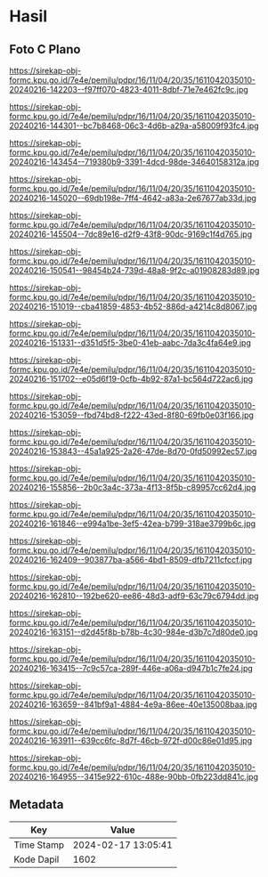 # Hasil

## Foto C Plano

https://sirekap-obj-formc.kpu.go.id/7e4e/pemilu/pdpr/16/11/04/20/35/1611042035010-20240216-142203--f97ff070-4823-4011-8dbf-71e7e462fc9c.jpg

https://sirekap-obj-formc.kpu.go.id/7e4e/pemilu/pdpr/16/11/04/20/35/1611042035010-20240216-144301--bc7b8468-06c3-4d6b-a29a-a58009f93fc4.jpg

https://sirekap-obj-formc.kpu.go.id/7e4e/pemilu/pdpr/16/11/04/20/35/1611042035010-20240216-143454--719380b9-3391-4dcd-98de-34640158312a.jpg

https://sirekap-obj-formc.kpu.go.id/7e4e/pemilu/pdpr/16/11/04/20/35/1611042035010-20240216-145020--69db198e-7ff4-4642-a83a-2e67677ab33d.jpg

https://sirekap-obj-formc.kpu.go.id/7e4e/pemilu/pdpr/16/11/04/20/35/1611042035010-20240216-145504--7dc89e16-d2f9-43f8-90dc-9169c1f4d765.jpg

https://sirekap-obj-formc.kpu.go.id/7e4e/pemilu/pdpr/16/11/04/20/35/1611042035010-20240216-150541--98454b24-739d-48a8-9f2c-a01908283d89.jpg

https://sirekap-obj-formc.kpu.go.id/7e4e/pemilu/pdpr/16/11/04/20/35/1611042035010-20240216-151019--cba41859-4853-4b52-886d-a4214c8d8067.jpg

https://sirekap-obj-formc.kpu.go.id/7e4e/pemilu/pdpr/16/11/04/20/35/1611042035010-20240216-151331--d351d5f5-3be0-41eb-aabc-7da3c4fa64e9.jpg

https://sirekap-obj-formc.kpu.go.id/7e4e/pemilu/pdpr/16/11/04/20/35/1611042035010-20240216-151702--e05d6f19-0cfb-4b92-87a1-bc564d722ac6.jpg

https://sirekap-obj-formc.kpu.go.id/7e4e/pemilu/pdpr/16/11/04/20/35/1611042035010-20240216-153059--fbd74bd8-f222-43ed-8f80-69fb0e03f166.jpg

https://sirekap-obj-formc.kpu.go.id/7e4e/pemilu/pdpr/16/11/04/20/35/1611042035010-20240216-153843--45a1a925-2a26-47de-8d70-0fd50992ec57.jpg

https://sirekap-obj-formc.kpu.go.id/7e4e/pemilu/pdpr/16/11/04/20/35/1611042035010-20240216-155856--2b0c3a4c-373a-4f13-8f5b-c89957cc62d4.jpg

https://sirekap-obj-formc.kpu.go.id/7e4e/pemilu/pdpr/16/11/04/20/35/1611042035010-20240216-161846--e994a1be-3ef5-42ea-b799-318ae3799b6c.jpg

https://sirekap-obj-formc.kpu.go.id/7e4e/pemilu/pdpr/16/11/04/20/35/1611042035010-20240216-162409--903877ba-a566-4bd1-8509-dfb7211cfccf.jpg

https://sirekap-obj-formc.kpu.go.id/7e4e/pemilu/pdpr/16/11/04/20/35/1611042035010-20240216-162810--192be620-ee86-48d3-adf9-63c79c6794dd.jpg

https://sirekap-obj-formc.kpu.go.id/7e4e/pemilu/pdpr/16/11/04/20/35/1611042035010-20240216-163151--d2d45f8b-b78b-4c30-984e-d3b7c7d80de0.jpg

https://sirekap-obj-formc.kpu.go.id/7e4e/pemilu/pdpr/16/11/04/20/35/1611042035010-20240216-163415--7c9c57ca-289f-446e-a06a-d947b1c7fe24.jpg

https://sirekap-obj-formc.kpu.go.id/7e4e/pemilu/pdpr/16/11/04/20/35/1611042035010-20240216-163659--841bf9a1-4884-4e9a-86ee-40e135008baa.jpg

https://sirekap-obj-formc.kpu.go.id/7e4e/pemilu/pdpr/16/11/04/20/35/1611042035010-20240216-163911--639cc6fc-8d7f-46cb-972f-d00c86e01d95.jpg

https://sirekap-obj-formc.kpu.go.id/7e4e/pemilu/pdpr/16/11/04/20/35/1611042035010-20240216-164955--3415e922-610c-488e-90bb-0fb223dd841c.jpg


## Metadata

| Key        | Value               |
| ---------- | ------------------- |
| Time Stamp | 2024-02-17 13:05:41 |
| Kode Dapil | 1602                |



